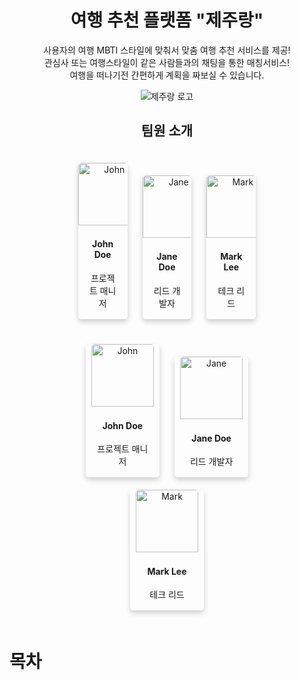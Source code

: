 <h1 align="center">여행 추천 플랫폼 "제주랑"</h1>
<p align="center">
  사용자의 여행 MBTI 스타일에 맞춰서 맞춤 여행 추천 서비스를 제공! <br/>
  관심사 또는 여행스타일이 같은 사람들과의 채팅을 통한 매칭서비스! <br/>
  여행을 떠나기전 간편하게 계획을 짜보실 수 있습니다.<br/>
</p>

<p align="center">
  <img src="https://github.com/ProjectTeam-Ultimatum/springboot/assets/159854114/abb2b31c-fb62-44f7-a01f-bc10126bb07a" alt="제주랑 로고">
</p>

<h2 align="center">팀원 소개</h2>

<div style="text-align:center;">
  <!-- 첫 번째 줄의 팀원 3명 -->
  <div style="display: inline-block; margin: 10px;">
    <div style="box-shadow: 0 4px 8px 0 rgba(0,0,0,0.2); transition: 0.3s; width: 20%; border-radius: 5px; display: inline-block; margin: 10px;">
      <img src="https://ultimatum-project.s3.ap-northeast-2.amazonaws.com/%ED%8C%80%EC%9B%904.png" alt="John" style="width:100px; height:100px; border-top-left-radius: 5px; border-top-right-radius: 5px;">
      <div style="padding: 2px 16px;">
        <h4><b>John Doe</b></h4>
        <p>프로젝트 매니저</p>
      </div>
    </div>
    <!-- 두 번째 팀원 -->
    <div style="box-shadow: 0 4px 8px 0 rgba(0,0,0,0.2); transition: 0.3s; width: 20%; border-radius: 5px; display: inline-block; margin: 10px;">
      <img src="https://ultimatum-project.s3.ap-northeast-2.amazonaws.com/%ED%8C%80%EC%9B%905.png" alt="Jane" style="width:100px; height:100px; border-top-left-radius: 5px; border-top-right-radius: 5px;">
      <div style="padding: 2px 16px;">
        <h4><b>Jane Doe</b></h4>
        <p>리드 개발자</p>
      </div>
    </div>
    <!-- 세 번째 팀원 -->
    <div style="box-shadow: 0 4px 8px 0 rgba(0,0,0,0.2); transition: 0.3s; width: 20%; border-radius: 5px; display: inline-block; margin: 10px;">
      <img src="https://ultimatum-project.s3.ap-northeast-2.amazonaws.com/%ED%8C%80%EC%9B%906.png" alt="Mark" style="width:100px; height:100px; border-top-left-radius: 5px; border-top-right-radius: 5px;">
      <div style="padding: 2px 16px;">
        <h4><b>Mark Lee</b></h4>
        <p>테크 리드</p>
      </div>
    </div>
  </div>
</div>

<div style="text-align:center;">
  <!-- 첫 번째 줄의 팀원 3명 -->
  <div style="display: inline-block; margin: 10px;">
    <div style="box-shadow: 0 4px 8px 0 rgba(0,0,0,0.2); transition: 0.3s; width: 30%; border-radius: 5px; display: inline-block; margin: 10px;">
      <img src="https://ultimatum-project.s3.ap-northeast-2.amazonaws.com/%ED%8C%80%EC%9B%904.png" alt="John" style="width:100px; height:100px; border-top-left-radius: 5px; border-top-right-radius: 5px;">
      <div style="padding: 2px 16px;">
        <h4><b>John Doe</b></h4>
        <p>프로젝트 매니저</p>
      </div>
    </div>
    <!-- 두 번째 팀원 -->
    <div style="box-shadow: 0 4px 8px 0 rgba(0,0,0,0.2); transition: 0.3s; width: 30%; border-radius: 5px; display: inline-block; margin: 10px;">
      <img src="https://ultimatum-project.s3.ap-northeast-2.amazonaws.com/%ED%8C%80%EC%9B%905.png" alt="Jane" style="width:100px; height:100px; border-top-left-radius: 5px; border-top-right-radius: 5px;">
      <div style="padding: 2px 16px;">
        <h4><b>Jane Doe</b></h4>
        <p>리드 개발자</p>
      </div>
    </div>
    <!-- 세 번째 팀원 -->
    <div style="box-shadow: 0 4px 8px 0 rgba(0,0,0,0.2); transition: 0.3s; width: 30%; border-radius: 5px; display: inline-block; margin: 10px;">
      <img src="https://ultimatum-project.s3.ap-northeast-2.amazonaws.com/%ED%8C%80%EC%9B%906.png" alt="Mark" style="width:100px; height:100px; border-top-left-radius: 5px; border-top-right-radius: 5px;">
      <div style="padding: 2px 16px;">
        <h4><b>Mark Lee</b></h4>
        <p>테크 리드</p>
      </div>
    </div>
  </div>
</div>

<h1>목차</h1>

